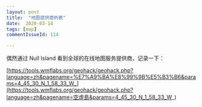 ```yaml
---
layout: post
title:  "地图提供商列表"
date:  2020-03-14
tags: [map]
commentIssueId: 114

---
```




偶然通过 Null Island 看到全球的在线地图服务提供商，记录一下：

[https://tools.wmflabs.org/geohack/geohack.php?language=zh&pagename=%E7%A9%BA%E8%99%9B%E5%B3%B6&params=4_45_30_N_1_58_33_W_](https://tools.wmflabs.org/geohack/geohack.php?language=zh&pagename=空虛島&params=4_45_30_N_1_58_33_W_)



